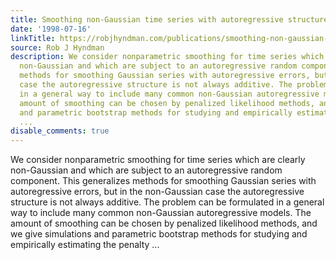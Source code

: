 ```yaml
---
title: Smoothing non-Gaussian time series with autoregressive structure
date: '1998-07-16'
linkTitle: https://robjhyndman.com/publications/smoothing-non-gaussian-time-series-with-autoregressive-structure/
source: Rob J Hyndman
description: We consider nonparametric smoothing for time series which are clearly
  non-Gaussian and which are subject to an autoregressive random component. This generalizes
  methods for smoothing Gaussian series with autoregressive errors, but in the non-Gaussian
  case the autoregressive structure is not always additive. The problem can be formulated
  in a general way to include many common non-Gaussian autoregressive models. The
  amount of smoothing can be chosen by penalized likelihood methods, and we give simulations
  and parametric bootstrap methods for studying and empirically estimating the penalty
  ...
disable_comments: true
---
```

We consider nonparametric smoothing for time series which are clearly non-Gaussian and which are subject to an autoregressive random component. This generalizes methods for smoothing Gaussian series with autoregressive errors, but in the non-Gaussian case the autoregressive structure is not always additive. The problem can be formulated in a general way to include many common non-Gaussian autoregressive models. The amount of smoothing can be chosen by penalized likelihood methods, and we give simulations and parametric bootstrap methods for studying and empirically estimating the penalty ...